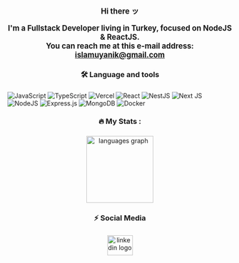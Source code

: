 

###



<p align="center" style="font-weight: bold; font-size: larger;">
  Hi there ッ</a>
</p>


<p align="center" style="font-weight: bold; font-size: larger;">
  I'm a Fullstack Developer living in Turkey, focused on NodeJS & ReactJS. <br>
  You can reach me at this e-mail address: <a href="mailto:islamuyanik@gmail.com">islamuyanik@gmail.com</a>
</p>



###

<h3 align="center">🛠 Language and tools</h3>

###

<div class="icon-container">
    <img src="https://img.shields.io/badge/javascript-%23323330.svg?style=plastic&logo=javascript&logoColor=%23F7DF1E" alt="JavaScript">
    <img src="https://img.shields.io/badge/typescript-%23007ACC.svg?style=plastic&logo=typescript&logoColor=white" alt="TypeScript">
    <img src="https://img.shields.io/badge/vercel-%23000000.svg?style=plastic&logo=vercel&logoColor=white" alt="Vercel">
    <img src="https://img.shields.io/badge/react-%2320232a.svg?style=plastic&logo=react&logoColor=%2361DAFB" alt="React">
    <img src="https://img.shields.io/badge/nestjs-%23E0234E.svg?style=plastic&logo=nestjs&logoColor=white" alt="NestJS">
    <img src="https://img.shields.io/badge/Next-black?style=plastic&logo=next.js&logoColor=white" alt="Next JS">
    <img src="https://img.shields.io/badge/node.js-6DA55F?style=plastic&logo=node.js&logoColor=white" alt="NodeJS">
    <img src="https://img.shields.io/badge/express.js-%23404d59.svg?style=plastic&logo=express&logoColor=%2361DAFB" alt="Express.js">
    <img src="https://img.shields.io/badge/MongoDB-%234ea94b.svg?style=plastic&logo=mongodb&logoColor=white" alt="MongoDB">
    <img src="https://img.shields.io/badge/docker-%230db7ed.svg?style=plastic&logo=docker&logoColor=white" alt="Docker">
</div>


###

<h3 align="center">🔥   My Stats :</h3>

###

<div align="center">
  <img src="https://github-readme-stats.vercel.app/api/top-langs?username=uyanikislam&locale=en&hide_title=false&layout=compact&card_width=320&langs_count=8&theme=default&hide_border=false&order=2" height="150" alt="languages graph"  />
</div>

###

<h3 align="center">⚡ Social Media</h3>

###

<div align="center">
  <a href="https://www.linkedin.com/in/uyanik-islamm" target="_blank">
    <img src="https://raw.githubusercontent.com/maurodesouza/profile-readme-generator/master/src/assets/icons/social/linkedin/default.svg" width="57" height="45" alt="linkedin logo"  />
  </a>
</div>

###
